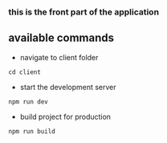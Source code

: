 ### this is the front part of the application

## available commands

- navigate to client folder
```
cd client
```
- start the development server
```
npm run dev
```
- build project for production

```
npm run build
```